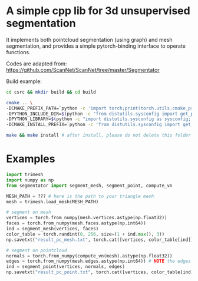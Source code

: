 # A simple cpp lib for 3d unsupervised segmentation

It implements both pointcloud segmentation (using graph) and mesh segmentation, and provides a simple pytorch-binding interface to operate functions.

Codes are adapted from: https://github.com/ScanNet/ScanNet/tree/master/Segmentator

Build example:
```bash
cd csrc && mkdir build && cd build

cmake .. \
-DCMAKE_PREFIX_PATH=`python -c 'import torch;print(torch.utils.cmake_prefix_path)'` \
-DPYTHON_INCLUDE_DIR=$(python -c "from distutils.sysconfig import get_python_inc; print(get_python_inc())")  \
-DPYTHON_LIBRARY=$(python -c "import distutils.sysconfig as sysconfig; print(sysconfig.get_config_var('LIBDIR'))") \
-DCMAKE_INSTALL_PREFIX=`python -c 'from distutils.sysconfig import get_python_lib; print(get_python_lib())'` 

make && make install # after install, please do not delete this folder (as we only create a symbolic link)
```

# Examples

```python
import trimesh
import numpy as np
from segmentator import segment_mesh, segment_point, compute_vn

MESH_PATH = ??? # here is the path to your triangle mesh
mesh = trimesh.load_mesh(MESH_PATH)

# segment on mesh
vertices = torch.from_numpy(mesh.vertices.astype(np.float32))
faces = torch.from_numpy(mesh.faces.astype(np.int64))
ind = segment_mesh(vertices, faces) 
color_table = torch.randint(0, 256, size=(1 + ind.max(), 3))
np.savetxt("result_pc_mesh.txt", torch.cat([vertices, color_table[ind]], dim=1).numpy())

# segment on pointcloud
normals = torch.from_numpy(compute_vn(mesh).astype(np.float32))
edges = torch.from_numpy(mesh.edges.astype(np.int64)) # NOTE the edges can actually be obtained from knn graph or radius graph
ind = segment_point(vertices, normals, edges) 
np.savetxt("result_pc_point.txt", torch.cat([vertices, color_table[ind]], dim=1).numpy())
```
